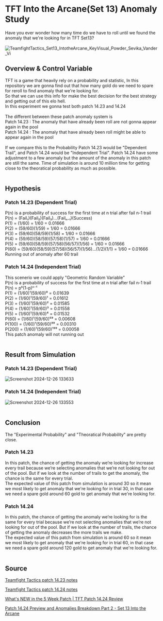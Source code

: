# TFT Into the Arcane(Set 13) Anomaly Study
Have you ever wonder how many time do we have to roll until we found the anomaly that we're looking for in TFT Set13? <br><br>
![TeamfightTactics_Set13_IntotheArcane_KeyVisual_Powder_Sevika_Vander_Vi](https://github.com/user-attachments/assets/cf9b3a1e-c547-4252-b89f-c8ebfa2e9658)


## Overview & Control Variable
TFT is a game that heavily rely on a probability and statistic, In this repository we are gonna find out that how many gold do we need to spare for reroll to find anomaly that we're looking for. <br>
So that we can use this info for make the best decision for the best strategy and getting out of this elo hell. <br>
In this experiment we gonna test both patch 14.23 and 14.24 <br><br>
The different between these patch anomaly system is <br>
Patch 14.23 : The anomaly that have already been roll are not gonna appear again in the pool <br>
Patch 14.24 : The anomaly that have already been roll might be able to appear again in the pool <br><br>
If we compare this to the Probability Patch 14.23 would be "Dependent Trail", and Patch 14.24 would be "Independent Trial". 
Patch 14.24 have some adjustment to a few anomaly but the amount of the anomaly in this patch are still the same.
Time of simulation is around 10 million time for getting close to the theoratical probability as much as possible. <br>
<br>


## Hypothesis
### Patch 14.23 (Dependent Trial)
P(n) is a probability of success for the first time at n trial after fail n-1 trail <br>
P(n) = (Fail₁)(Fail₂)(Fail₃)...(Failₙ₋₁)(Success) <br> 
P(1) = (1/60) = 1/60 = 0.01666 <br>
P(2) = (59/60)(1/59) = 1/60 = 0.01666 <br>
P(3) = (59/60)(58/59)(1/58) = 1/60 = 0.01666 <br>
P(4) = (59/60)(58/59)(57/58)(1/57) = 1/60 = 0.01666 <br>
P(5) = (59/60)(58/59)(57/58)(56/57)(1/56) = 1/60 = 0.01666 <br>
P(60) = (59/60)(58/59)(57/58)(56/57)(1/56)...(1/2)(1/1) = 1/60 = 0.01666 <br>
Running out of anomaly after 60 trail <br>

### Patch 14.24 (Independent Trial)
This scenerio we could apply "Geometric Random Variable" <br>
P(n) is a probability of success for the first time at n trial after fail n-1 trail <br>
P(n) = pᵏ(1-p)ⁿ⁻¹ <br>
P(1) = (1/60)¹(59/60)⁰ = 0.01639 <br>
P(2) = (1/60)¹(59/60)¹ = 0.01612 <br>
P(3) = (1/60)¹(59/60)² = 0.01585 <br>
P(4) = (1/60)¹(59/60)³ = 0.01558 <br>
P(5) = (1/60)¹(59/60)⁴ = 0.01532 <br>
P(60) = (1/60)¹(59/60)⁵⁹ = 0.00608 <br>
P(100) = (1/60)¹(59/60)⁹⁹ = 0.00310 <br>
P(200) = (1/60)¹(59/60)¹⁹⁹ = 0.00058 <br>
This patch anomaly will not running out <br><br>


## Result from Simulation
### Patch 14.23 (Dependent Trial)
![Screenshot 2024-12-26 133633](https://github.com/user-attachments/assets/1eb0b984-6dab-4ce6-a623-114caab2e263)

### Patch 14.24 (Independent Trial)
![Screenshot 2024-12-26 133553](https://github.com/user-attachments/assets/2aa86f92-2e7c-49f2-b24f-e2a647bb4d87)
<br><br>

## Conclusion
The "Experimental Probability" and "Theoratical Probability" are pretty close.

### Patch 14.23 
In this patch, the chance of getting the anomaly we’re looking for increase every trail because we’re selecting anomalies that we’re not looking for out of the pool. But if we look at the number of trails to get the anomaly, the chance is the same for every trial. <br>
The expected value of this patch from simulation is around 30 so it mean we most likely to get anomaly that we're looking for in trial 30, in that case we need a spare gold around 60 gold to get anomaly that we're looking for.

### Patch 14.24 
In this patch, the chance of getting the anomaly we’re looking for is the same for every trial because we’re not selecting anomalies that we’re not looking for out of the pool. But if we look at the number of trails, the chance of getting the anomaly decreases the more trails we make. <br>
The expected value of this patch from simulation is around 60 so it mean we most likely to get anomaly that we're looking for in trial 60, in that case we need a spare gold around 120 gold to get anomaly that we're looking for.
<br><br>

## Source
<a href="https://teamfighttactics.leagueoflegends.com/en-sg/news/game-updates/teamfight-tactics-patch-14-23-notes/">Teamfight Tactics patch 14.23 notes</a>
<br>

<a href="https://teamfighttactics.leagueoflegends.com/en-ph/news/game-updates/teamfight-tactics-patch-14-24-notes/">Teamfight Tactics patch 14.24 notes</a>
<br>

<a href="https://youtu.be/h6QdOe8kUDM?si=xlZhD0uz-pEDYvyN">What's NEW in the 5 Week Patch | TFT Patch 14.24 Review</a>
<br>

<a href="https://youtu.be/WJQswHGe5sU?si=S3EnpCjzm_eOXJZ_">Patch 14.24 Preview and Anomalies Breakdown Part 2 - Set 13 Into the Arcane</a>
<br>
